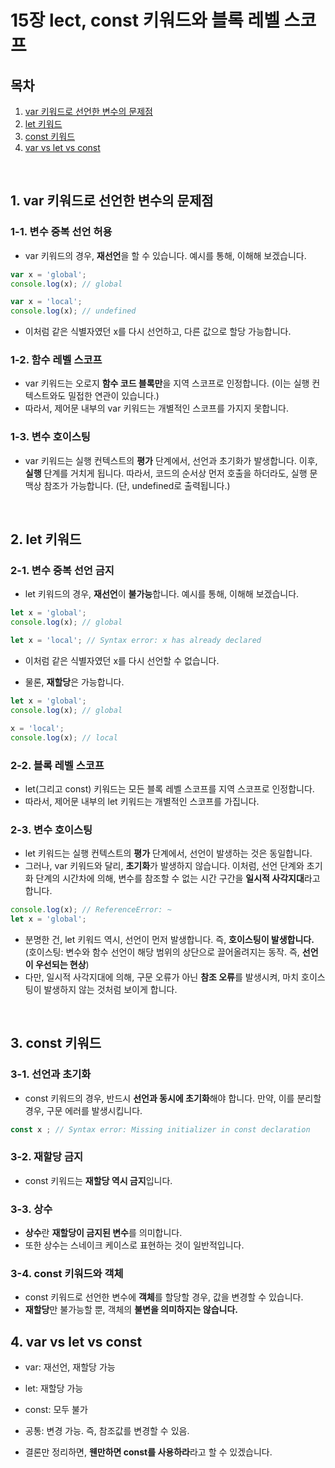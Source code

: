 # 15장 lect, const 키워드와 블록 레벨 스코프

## 목차

1. [var 키워드로 선언한 변수의 문제점](#1-키워드로-선언한-변수의-문제점)
2. [let 키워드](#2-let-키워드)
3. [const 키워드](#3-const-키워드)
4. [var vs let vs const](#4-var-vs-let-vs-const)

<br />

## 1. var 키워드로 선언한 변수의 문제점

### 1-1. 변수 중복 선언 허용

- var 키워드의 경우, **재선언**을 할 수 있습니다. 예시를 통해, 이해해 보겠습니다.

```js
var x = 'global';
console.log(x); // global

var x = 'local';
console.log(x); // undefined
```

- 이처럼 같은 식별자였던 x를 다시 선언하고, 다른 값으로 할당 가능합니다. 

### 1-2. 함수 레벨 스코프

- var 키워드는 오로지 **함수 코드 블록만**을 지역 스코프로 인정합니다. (이는 실행 컨텍스트와도 밀접한 연관이 있습니다.)
- 따라서, 제어문 내부의 var 키워드는 개별적인 스코프를 가지지 못합니다.

### 1-3. 변수 호이스팅

- var 키워드는 실행 컨텍스트의 **평가** 단계에서, 선언과 초기화가 발생합니다. 이후, **실행** 단계를 거치게 됩니다. 따라서, 코드의 순서상 먼저 호출을 하더라도, 실행 문맥상 참조가 가능합니다. (단, undefined로 출력됩니다.)

<br />

## 2. let 키워드

### 2-1. 변수 중복 선언 금지

- let 키워드의 경우, **재선언**이 **불가능**합니다. 예시를 통해, 이해해 보겠습니다.

```js
let x = 'global';
console.log(x); // global

let x = 'local'; // Syntax error: x has already declared
```

- 이처럼 같은 식별자였던 x를 다시 선언할 수 없습니다.

- 물론, **재할당**은 가능합니다.

```js
let x = 'global';
console.log(x); // global

x = 'local';
console.log(x); // local
```

### 2-2. 블록 레벨 스코프

- let(그리고 const) 키워드는 모든 블록 레벨 스코프를 지역 스코프로 인정합니다.
- 따라서, 제어문 내부의 let 키워드는 개별적인 스코프를 가집니다.

### 2-3. 변수 호이스팅

- let 키워드는 실행 컨텍스트의 **평가** 단계에서, 선언이 발생하는 것은 동일합니다. 
- 그러나, var 키워드와 달리, **초기화**가 발생하지 않습니다. 이처럼, 선언 단계와 초기화 단계의 시간차에 의해, 변수를 참조할 수 없는 시간 구간을 **일시적 사각지대**라고 합니다.

```js
console.log(x); // ReferenceError: ~
let x = 'global';
```
- 분명한 건, let 키워드 역시, 선언이 먼저 발생합니다. 즉, **호이스팅이 발생합니다.** (호이스팅: 변수와 함수 선언이 해당 범위의 상단으로 끌어올려지는 동작. 즉, **선언이 우선되는 현상**)
- 다만, 일시적 사각지대에 의해, 구문 오류가 아닌 **참조 오류**를 발생시켜, 마치 호이스팅이 발생하지 않는 것처럼 보이게 합니다.

<br />

## 3. const 키워드

### 3-1. 선언과 초기화

- const 키워드의 경우, 반드시 **선언과 동시에 초기화**해야 합니다. 만약, 이를 분리할 경우, 구문 에러를 발생시킵니다.

```js
const x ; // Syntax error: Missing initializer in const declaration
```

### 3-2. 재할당 금지

- const 키워드는 **재할당 역시 금지**입니다.

### 3-3. 상수

- **상수**란 **재할당이 금지된 변수**를 의미합니다.
- 또한 상수는 스네이크 케이스로 표현하는 것이 일반적입니다.

### 3-4. const 키워드와 객체
- const 키워드로 선언한 변수에 **객체**를 할당할 경우, 값을 변경할 수 있습니다.
- **재할당**만 불가능할 뿐, 객체의 **불변을 의미하지는 않습니다.**

## 4. var vs let vs const
- var: 재선언, 재할당 가능
- let: 재할당 가능
- const: 모두 불가
- 공통: 변경 가능. 즉, 참조값를 변경할 수 있음.

- 결론만 정리하면, **웬만하면 const를 사용하라**라고 할 수 있겠습니다.